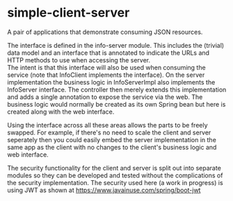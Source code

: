 # simple-client-server
A pair of applications that demonstrate consuming JSON resources.

The interface is defined in the info-server module.  This includes the (trivial) data model and an 
interface that is annotated to indicate the URLs and HTTP methods to use when accessing the server.  
The intent is that this interface will also be used when consuming the service (note that InfoClient 
implements the interface).  On the server implementation the business logic in InfoServerImpl also 
implements the InfoServer interface.  The controller then merely extends this implementation and adds 
a single annotation to expose the service via the web.  The business logic would normally be created 
as its own Spring bean but here is created along with the web interface.

Using the interface across all these areas allows the parts to be freely swapped.  For example, if 
there's no need to scale the client and server seperately then you could easily embed the server 
implementation in the same app as the client with no changes to the client's business logic and web 
interface.

The security functionality for the client and server is split out into separate modules so they can 
be developed and tested without the complications of the security implementation.  The security used 
here (a work in progress) is using JWT as shown at https://www.javainuse.com/spring/boot-jwt
